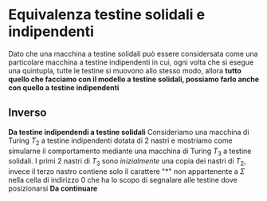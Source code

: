 # Equivalenza testine solidali e indipendenti

Dato che una macchina a testine solidali può essere considersata come una particolare macchina a testine indipendenti in cui, ogni volta che si esegue una quintupla, tutte le testine si muovono allo stesso modo, allora **tutto quello che facciamo con il modello a testine solidali, possiamo farlo anche con quello a testine indipendenti**

## Inverso
**Da testine indipendendi a testine solidali**
Consideriamo una macchina di Turing $T_{2}$
a testine indipendenti dotata di 2 nastri e mostriamo come simularne il comportamento mediante una macchina di Turing $T_{3}$ a testine solidali. 
I primi 2 nastri di $T_{3}$ sono *inizialmente* una copia dei nastri di $T_{2}$, invece il terzo nastro contiene solo il carattere "\*" non appartenente a $\Sigma$ nella cella di indirizzo $0$ che ha lo scopo di segnalare alle testine dove posizionarsi **Da continuare**   